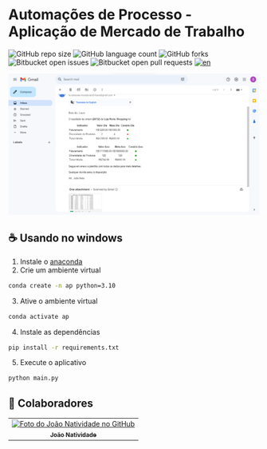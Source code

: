 # Automações de Processo - Aplicação de Mercado de Trabalho

![GitHub repo size](https://img.shields.io/github/repo-size/joaosnet/AutomacoesdeProcesso?style=for-the-badge)
![GitHub language count](https://img.shields.io/github/languages/count/joaosnet/AutomacoesdeProcesso?style=for-the-badge)
![GitHub forks](https://img.shields.io/github/forks/joaosnet/AutomacoesdeProcesso?style=for-the-badge)
![Bitbucket open issues](https://img.shields.io/bitbucket/issues/joaosnet/AutomacoesdeProcesso?style=for-the-badge)
![Bitbucket open pull requests](https://img.shields.io/bitbucket/pr-raw/joaosnet/AutomacoesdeProcesso?style=for-the-badge)
[![en](https://img.shields.io/badge/lang-en-red.svg)](https://github.com/joaosnet/AutomacoesdeProcesso/blob/master/README.md)

<img src="https://github.com/joaosnet/AutomacoesdeProcesso/blob/main/screenshots/1.png"/>

## ☕ Usando no windows
1. Instale o [anaconda](https://docs.anaconda.com/free/anaconda/install/windows.html)
2. Crie um ambiente virtual
```bash
conda create -n ap python=3.10
```
3. Ative o ambiente virtual
```bash
conda activate ap
```
4. Instale as dependências
```bash
pip install -r requirements.txt
```
5. Execute o aplicativo
```bash
python main.py
```

## 🤝 Colaboradores

<table>
  <tr>
    <td align="center">
      <a href="https://www.instagram.com/jaonativi/" title="Gerente de Projetos Desenvolvedor Backend">
        <img src="https://avatars.githubusercontent.com/u/87316339?v=4" width="100px;" alt="Foto do João Natividade no GitHub"/><br>
        <sub>
          <b>João Natividade</b>
        </sub>
      </a>
    </td>
  </tr>
</table>